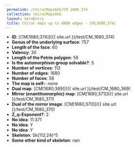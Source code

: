 ```yaml
--- 
 permalink: /chiralMaps6kE/CM_1680_374 
 collection: chiralMaps6kE
 layout: dataEntry
 title: Chiral maps up to 6000 edges - CM[1680;374]
---
```


- **ID**: [CM[1680;374]]({{ site.url }}/test/CM_1680_374)
- **Genus of the underlying surface**: 757
- **Length of the face**: 60
- **Valency**: 30
- **Length of the Petrie polygon**: 56
- **Is the automorphism group solvable?**: S
- **Number of vertices**: 112
- **Number of edges**: 1680
- **Number of faces**: 56
- **The map is self-**: none
- **Dual map**: [CM[1680;369]]({{ site.url }}/test/CM_1680_369)
- **Mirror (enantihomorphic) map**: [CM[1680;371]]({{ site.url }}/test/CM_1680_371)
- **Dual of the mirror image**: [CM[1680;370]]({{ site.url }}/test/CM_1680_370)
- **Z_q-Exponent?**: 2
- **No idea**:  11:371
- **No idea**: Y
- **No idea**: Y
- **Skeleton**: Sk(112;24)^5
- **Some other kind of skeleton**: nan
